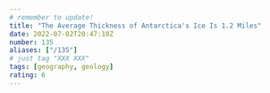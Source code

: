 ```yaml
---
# remember to update!
title: "The Average Thickness of Antarctica's Ice Is 1.2 Miles"
date: 2022-07-02T20:47:18Z
number: 135
aliases: ["/135"]
# just tag "XXX XXX"
tags: [geography, geology]
rating: 6
---
```

